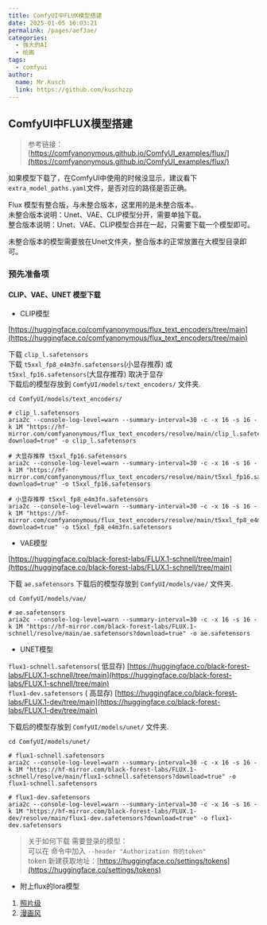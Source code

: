 ```yaml
---
title: ComfyUI中FLUX模型搭建
date: 2025-01-05 10:03:21
permalink: /pages/aef3ae/
categories:
  - 强大的AI
  - 绘画
tags:
  - comfyui
author: 
  name: Mr.Kusch
  link: https://github.com/kuschzzp
---
```

## ComfyUI中FLUX模型搭建

> 参考链接：[https://comfyanonymous.github.io/ComfyUI_examples/flux/](https://comfyanonymous.github.io/ComfyUI_examples/flux/)

如果模型下载了，在ComfyUI中使用的时候没显示，建议看下`extra_model_paths.yaml`文件，是否对应的路径是否正确。

Flux 模型有整合版，与未整合版本，这里用的是未整合版本。  
未整合版本说明：Unet、VAE、CLIP模型分开，需要单独下载。   
整合版本说明：Unet、VAE、CLIP模型合并在一起，只需要下载一个模型即可。  

未整合版本的模型需要放在Unet文件夹，整合版本的正常放置在大模型目录即可。  

### 预先准备项

#### CLIP、VAE、UNET 模型下载

- CLIP模型

[https://huggingface.co/comfyanonymous/flux_text_encoders/tree/main](https://huggingface.co/comfyanonymous/flux_text_encoders/tree/main)

下载 `clip_l.safetensors`  
下载 `t5xxl_fp8_e4m3fn.safetensors`(小显存推荐) 或 `t5xxl_fp16.safetensors`(大显存推荐) 取决于显存  
下载后的模型存放到 `ComfyUI/models/text_encoders/` 文件夹.

```shell
cd ComfyUI/models/text_encoders/

# clip_l.safetensors
aria2c --console-log-level=warn --summary-interval=30 -c -x 16 -s 16 -k 1M "https://hf-mirror.com/comfyanonymous/flux_text_encoders/resolve/main/clip_l.safetensors?download=true" -o clip_l.safetensors

# 大显存推荐 t5xxl_fp16.safetensors
aria2c --console-log-level=warn --summary-interval=30 -c -x 16 -s 16 -k 1M "https://hf-mirror.com/comfyanonymous/flux_text_encoders/resolve/main/t5xxl_fp16.safetensors?download=true" -o t5xxl_fp16.safetensors

# 小显存推荐 t5xxl_fp8_e4m3fn.safetensors
aria2c --console-log-level=warn --summary-interval=30 -c -x 16 -s 16 -k 1M "https://hf-mirror.com/comfyanonymous/flux_text_encoders/resolve/main/t5xxl_fp8_e4m3fn.safetensors?download=true" -o t5xxl_fp8_e4m3fn.safetensors
```

- VAE模型

[https://huggingface.co/black-forest-labs/FLUX.1-schnell/tree/main](https://huggingface.co/black-forest-labs/FLUX.1-schnell/tree/main)

下载 `ae.safetensors`
下载后的模型存放到 `ComfyUI/models/vae/` 文件夹.

```shell
cd ComfyUI/models/vae/

# ae.safetensors
aria2c --console-log-level=warn --summary-interval=30 -c -x 16 -s 16 -k 1M "https://hf-mirror.com/black-forest-labs/FLUX.1-schnell/resolve/main/ae.safetensors?download=true" -o ae.safetensors
```

- UNET模型

`flux1-schnell.safetensors`(
低显存)  [https://huggingface.co/black-forest-labs/FLUX.1-schnell/tree/main](https://huggingface.co/black-forest-labs/FLUX.1-schnell/tree/main)   
`flux1-dev.safetensors` (
高显存)  [https://huggingface.co/black-forest-labs/FLUX.1-dev/tree/main](https://huggingface.co/black-forest-labs/FLUX.1-dev/tree/main)

下载后的模型存放到 `ComfyUI/models/unet/` 文件夹.

```shell
cd ComfyUI/models/unet/

# flux1-schnell.safetensors
aria2c --console-log-level=warn --summary-interval=30 -c -x 16 -s 16 -k 1M "https://hf-mirror.com/black-forest-labs/FLUX.1-schnell/resolve/main/flux1-schnell.safetensors?download=true" -o flux1-schnell.safetensors

# flux1-dev.safetensors
aria2c --console-log-level=warn --summary-interval=30 -c -x 16 -s 16 -k 1M "https://hf-mirror.com/black-forest-labs/FLUX.1-dev/resolve/main/flux1-dev.safetensors?download=true" -o flux1-dev.safetensors
``` 

> 关于如何下载 需要登录的模型：  
> 可以在 命令中加入 `--header "Authorization 你的token"`  
> token 新建获取地址：[https://huggingface.co/settings/tokens](https://huggingface.co/settings/tokens)

- 附上flux的lora模型

1. [照片级](https://huggingface.co/XLabs-AI/flux-RealismLora/tree/main)
2. [漫画风](https://huggingface.co/alvdansen/softserve_anime/tree/main)

